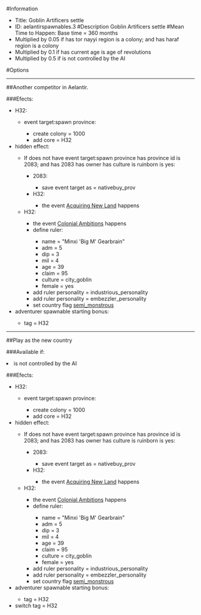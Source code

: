 #Information
 - Title: Goblin Artificers settle
 - ID: aelantirspawnables.3
#Description
Goblin Artificers settle
#Mean Time to Happen:
Base time = 360 months
 - Multiplied by 0.05 if has tor nayyi region is a colony; and has haraf region is a colony
 - Multiplied by 0.1 if has current age is age of revolutions
 - Multiplied by 0.5 if is not controlled by the AI

#Options

___
##Another competitor in Aelantir.

###Efects:<ul><li>H32:</li><ul><li>event target:spawn province:</li><ul><li>create colony = 1000</li><li>add core = H32</li></ul></ul><li>hidden effect:</li><ul><li>If does not have event target:spawn province has province id is 2083; and  has 2083 has owner has culture is ruinborn is yes:</li><ul><li>2083:</li><ul><li>save event target as = nativebuy_prov</li></ul><li>H32:</li><ul><li>the event [Acquiring New Land](../events/acquiring_new_land.md) happens</li></ul></ul><li>H32:</li><ul><li>the event [Colonial Ambitions](../events/colonial_ambitions.md) happens</li><li>define ruler:</li><ul><li>name = "Minxi 'Big M' Gearbrain"</li><li>adm = 5</li><li>dip = 3</li><li>mil = 4</li><li>age = 39</li><li>claim = 95</li><li>culture = city_goblin</li><li>female = yes</li></ul><li>add ruler personality = industrious_personality</li><li>add ruler personality = embezzler_personality</li><li>set country flag [semi_monstrous](../flags/semi_monstrous.md)</li></ul></ul><li>adventurer spawnable starting bonus:</li><ul><li>tag = H32</li></ul></ul>

___
##Play as the new country

###Available if:
<li>is not controlled by the AI</li>

###Efects:<ul><li>H32:</li><ul><li>event target:spawn province:</li><ul><li>create colony = 1000</li><li>add core = H32</li></ul></ul><li>hidden effect:</li><ul><li>If does not have event target:spawn province has province id is 2083; and  has 2083 has owner has culture is ruinborn is yes:</li><ul><li>2083:</li><ul><li>save event target as = nativebuy_prov</li></ul><li>H32:</li><ul><li>the event [Acquiring New Land](../events/acquiring_new_land.md) happens</li></ul></ul><li>H32:</li><ul><li>the event [Colonial Ambitions](../events/colonial_ambitions.md) happens</li><li>define ruler:</li><ul><li>name = "Minxi 'Big M' Gearbrain"</li><li>adm = 5</li><li>dip = 3</li><li>mil = 4</li><li>age = 39</li><li>claim = 95</li><li>culture = city_goblin</li><li>female = yes</li></ul><li>add ruler personality = industrious_personality</li><li>add ruler personality = embezzler_personality</li><li>set country flag [semi_monstrous](../flags/semi_monstrous.md)</li></ul></ul><li>adventurer spawnable starting bonus:</li><ul><li>tag = H32</li></ul><li>switch tag = H32</li></ul>

